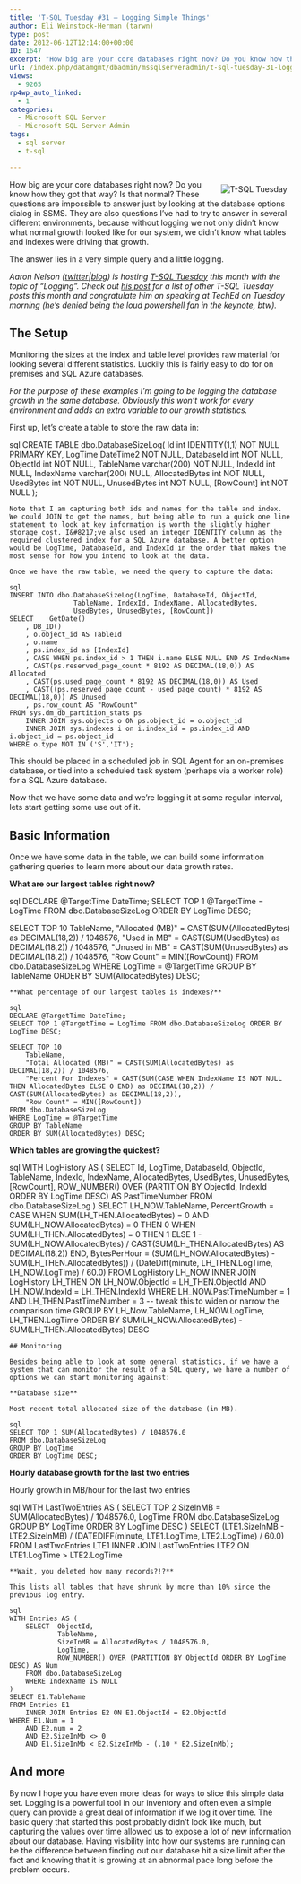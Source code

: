 ```yaml
---
title: 'T-SQL Tuesday #31 – Logging Simple Things'
author: Eli Weinstock-Herman (tarwn)
type: post
date: 2012-06-12T12:14:00+00:00
ID: 1647
excerpt: "How big are your core databases right now? Do you know how they got that way? Is that normal? These questions are impossible to answer just by looking at the database options dialog in SSMS. They are also questions I've had to try to answer in several d&hellip;"
url: /index.php/datamgmt/dbadmin/mssqlserveradmin/t-sql-tuesday-31-logging/
views:
  - 9265
rp4wp_auto_linked:
  - 1
categories:
  - Microsoft SQL Server
  - Microsoft SQL Server Admin
tags:
  - sql server
  - t-sql

---
```

 <img src="http://sqlblog.com/files/folders/30073/download.aspx" style="float: right; margin: 8px" alt="T-SQL Tuesday" />How big are your core databases right now? Do you know how they got that way? Is that normal? These questions are impossible to answer just by looking at the database options dialog in SSMS. They are also questions I&#8217;ve had to try to answer in several different environments, because without logging we not only didn&#8217;t know what normal growth looked like for our system, we didn&#8217;t know what tables and indexes were driving that growth. 

The answer lies in a very simple query and a little logging.

_Aaron Nelson (<a href="https://twitter.com/#!/sqlvariant" title="@SQLVariant on twitter" alt="@sqlvariant on twitter">twitter</a>|[blog][1]) is hosting [T-SQL Tuesday][2] this month with the topic of &#8220;Logging&#8221;. Check out [his post][2] for a list of other T-SQL Tuesday posts this month and congratulate him on speaking at TechEd on Tuesday morning (he&#8217;s denied being the loud powershell fan in the keynote, btw)._

## The Setup

Monitoring the sizes at the index and table level provides raw material for looking several different statistics. Luckily this is fairly easy to do for on premises and SQL Azure databases. 

_For the purpose of these examples I&#8217;m going to be logging the database growth in the same database. Obviously this won&#8217;t work for every environment and adds an extra variable to our growth statistics._

First up, let&#8217;s create a table to store the raw data in:

sql
CREATE TABLE dbo.DatabaseSizeLog(
	Id		int IDENTITY(1,1) NOT NULL PRIMARY KEY,
	LogTime		DateTime2 NOT NULL,
	DatabaseId	int NOT NULL,
	ObjectId	int NOT NULL,
	TableName	varchar(200) NOT NULL,
	IndexId		int NULL,
	IndexName	varchar(200) NULL,
	AllocatedBytes	int NOT NULL,
	UsedBytes	int NOT NULL,
	UnusedBytes	int NOT NULL,
	[RowCount]	int NOT NULL
);
```
Note that I am capturing both ids and names for the table and index. We could JOIN to get the names, but being able to run a quick one line statement to look at key information is worth the slightly higher storage cost. I&#8217;ve also used an integer IDENTITY column as the required clustered index for a SQL Azure database. A better option would be LogTime, DatabaseId, and IndexId in the order that makes the most sense for how you intend to look at the data.

Once we have the raw table, we need the query to capture the data:

sql
INSERT INTO dbo.DatabaseSizeLog(LogTime, DatabaseId, ObjectId, 
				TableName, IndexId, IndexName, AllocatedBytes, 
				UsedBytes, UnusedBytes, [RowCount])
SELECT    GetDate()
	, DB_ID()
	, o.object_id AS TableId
	, o.name
	, ps.index_id as [IndexId]
	, CASE WHEN ps.index_id > 1 THEN i.name ELSE NULL END AS IndexName
	, CAST(ps.reserved_page_count * 8192 AS DECIMAL(18,0)) AS Allocated
	, CAST(ps.used_page_count * 8192 AS DECIMAL(18,0)) AS Used
	, CAST((ps.reserved_page_count - used_page_count) * 8192 AS DECIMAL(18,0)) AS Unused
	, ps.row_count AS "RowCount"
FROM sys.dm_db_partition_stats ps
	INNER JOIN sys.objects o ON ps.object_id = o.object_id
	INNER JOIN sys.indexes i on i.index_id = ps.index_id AND i.object_id = ps.object_id
WHERE o.type NOT IN ('S','IT');
```
This should be placed in a scheduled job in SQL Agent for an on-premises database, or tied into a scheduled task system (perhaps via a worker role) for a SQL Azure database.

Now that we have some data and we&#8217;re logging it at some regular interval, lets start getting some use out of it.

## Basic Information

Once we have some data in the table, we can build some information gathering queries to learn more about our data growth rates. 

**What are our largest tables right now?**

sql
DECLARE @TargetTime DateTime;
SELECT TOP 1 @TargetTime = LogTime FROM dbo.DatabaseSizeLog ORDER BY LogTime DESC;

SELECT TOP 10
	TableName, 
	"Allocated (MB)" = CAST(SUM(AllocatedBytes) as DECIMAL(18,2)) / 1048576, 
	"Used in MB" = CAST(SUM(UsedBytes) as DECIMAL(18,2)) / 1048576, 
	"Unused in MB" = CAST(SUM(UnusedBytes) as DECIMAL(18,2)) / 1048576, 
	"Row Count" = MIN([RowCount])
FROM dbo.DatabaseSizeLog
WHERE LogTime = @TargetTime
GROUP BY TableName
ORDER BY SUM(AllocatedBytes) DESC;
```
**What percentage of our largest tables is indexes?**

sql
DECLARE @TargetTime DateTime;
SELECT TOP 1 @TargetTime = LogTime FROM dbo.DatabaseSizeLog ORDER BY LogTime DESC;

SELECT TOP 10
	TableName, 
	"Total Allocated (MB)" = CAST(SUM(AllocatedBytes) as DECIMAL(18,2)) / 1048576, 
	"Percent For Indexes" = CAST(SUM(CASE WHEN IndexName IS NOT NULL THEN AllocatedBytes ELSE 0 END) as DECIMAL(18,2)) / CAST(SUM(AllocatedBytes) as DECIMAL(18,2)),
	"Row Count" = MIN([RowCount])
FROM dbo.DatabaseSizeLog
WHERE LogTime = @TargetTime
GROUP BY TableName
ORDER BY SUM(AllocatedBytes) DESC;
```
**Which tables are growing the quickest?**

sql
WITH LogHistory AS (
	SELECT Id, LogTime, DatabaseId, ObjectId, 
			TableName, IndexId, IndexName, AllocatedBytes, 
			UsedBytes, UnusedBytes, [RowCount],
			ROW_NUMBER() OVER (PARTITION BY ObjectId, IndexId ORDER BY LogTime DESC)	AS PastTimeNumber
	FROM dbo.DatabaseSizeLog
)
SELECT 
		LH_NOW.TableName,
		PercentGrowth = CASE 
			WHEN SUM(LH_THEN.AllocatedBytes) = 0 AND SUM(LH_NOW.AllocatedBytes) = 0 THEN 0
			WHEN SUM(LH_THEN.AllocatedBytes) = 0 THEN 1
			ELSE 1 - SUM(LH_NOW.AllocatedBytes) / CAST(SUM(LH_THEN.AllocatedBytes) AS DECIMAL(18,2))
		END,
		BytesPerHour = (SUM(LH_NOW.AllocatedBytes) - SUM(LH_THEN.AllocatedBytes)) / (DateDiff(minute, LH_THEN.LogTime, LH_NOW.LogTime) / 60.0)
FROM LogHistory LH_NOW
	INNER JOIN LogHistory LH_THEN ON LH_NOW.ObjectId = LH_THEN.ObjectId AND LH_NOW.IndexId = LH_THEN.IndexId
WHERE LH_NOW.PastTimeNumber = 1
	AND LH_THEN.PastTimeNumber = 3	-- tweak this to widen or narrow the comparison time
GROUP BY LH_Now.TableName, LH_NOW.LogTime, LH_THEN.LogTime
ORDER BY SUM(LH_NOW.AllocatedBytes) - SUM(LH_THEN.AllocatedBytes) DESC
```
## Monitoring

Besides being able to look at some general statistics, if we have a system that can monitor the result of a SQL query, we have a number of options we can start monitoring against:

**Database size**
  
Most recent total allocated size of the database (in MB).

sql
SELECT TOP 1 SUM(AllocatedBytes) / 1048576.0
FROM dbo.DatabaseSizeLog
GROUP BY LogTime
ORDER BY LogTime DESC;
```
**Hourly database growth for the last two entries**
  
Hourly growth in MB/hour for the last two entries

sql
WITH LastTwoEntries AS (
	SELECT TOP 2 
			SizeInMB = SUM(AllocatedBytes) / 1048576.0,
			LogTime
	FROM dbo.DatabaseSizeLog
	GROUP BY LogTime
	ORDER BY LogTime DESC
)
SELECT (LTE1.SizeInMB - LTE2.SizeInMB) / (DATEDIFF(minute, LTE1.LogTime, LTE2.LogTime) / 60.0)
FROM LastTwoEntries LTE1
	INNER JOIN LastTwoEntries LTE2 ON LTE1.LogTime > LTE2.LogTime
```
**Wait, you deleted how many records?!?**
  
This lists all tables that have shrunk by more than 10% since the previous log entry.

sql
WITH Entries AS (
	SELECT  ObjectId,
			TableName,
			SizeInMB = AllocatedBytes / 1048576.0,
			LogTime,
			ROW_NUMBER() OVER (PARTITION BY ObjectId ORDER BY LogTime DESC) AS Num
	FROM dbo.DatabaseSizeLog
	WHERE IndexName IS NULL
)
SELECT E1.TableName
FROM Entries E1
	INNER JOIN Entries E2 ON E1.ObjectId = E2.ObjectId
WHERE E1.Num = 1 
	AND E2.num = 2
	AND E2.SizeInMb <> 0
	AND E1.SizeInMb < E2.SizeInMb - (.10 * E2.SizeInMb);
```
## And more

By now I hope you have even more ideas for ways to slice this simple data set. Logging is a powerful tool in our inventory and often even a simple query can provide a great deal of information if we log it over time. The basic query that started this post probably didn&#8217;t look like much, but capturing the values over time allowed us to expose a lot of new information about our database. Having visibility into how our systems are running can be the difference between finding out our database hit a size limit after the fact and knowing that it is growing at an abnormal pace long before the problem occurs.

 [1]: http://sqlvariant.com/ "Aaron's Blog"
 [2]: http://sqlvariant.com/2012/06/t-sql-tuesday-31-logging/ "T-SQL Tuesday #31 - Logging"